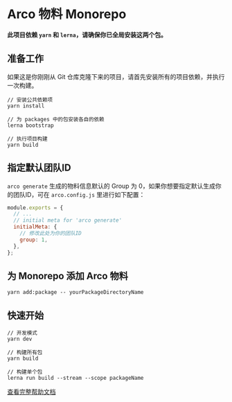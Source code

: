 # Arco 物料 Monorepo

**此项目依赖 `yarn` 和 `lerna`，请确保你已全局安装这两个包。**

## 准备工作

如果这是你刚刚从 Git 仓库克隆下来的项目，请首先安装所有的项目依赖，并执行一次构建。

```
// 安装公共依赖项
yarn install

// 为 packages 中的包安装各自的依赖
lerna bootstrap

// 执行项目构建
yarn build
```

## 指定默认团队ID

`arco generate` 生成的物料信息默认的 Group 为 0，如果你想要指定默认生成你的团队ID，可在 `arco.config.js` 里进行如下配置：

```js
module.exports = {
  // ...
  // initial meta for 'arco generate'
  initialMeta: {
    // 修改此处为你的团队ID
    group: 1,
  },
};

```

## 为 Monorepo 添加 Arco 物料

```
yarn add:package -- yourPackageDirectoryName
```

## 快速开始

```
// 开发模式
yarn dev

// 构建所有包
yarn build

// 构建单个包
lerna run build --stream --scope packageName
```

[查看完整帮助文档](https://arco.design/cli)
